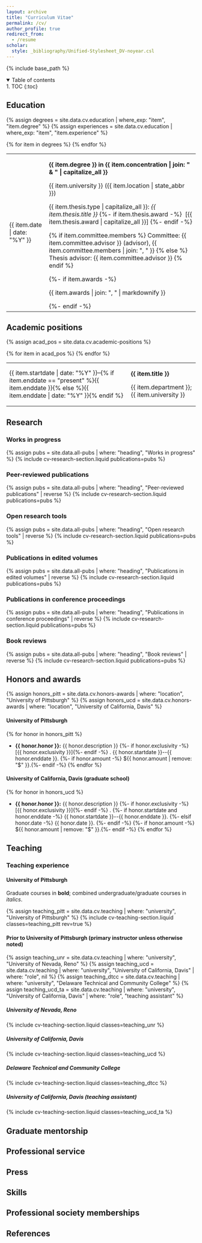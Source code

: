```yaml
---
layout: archive
title: "Curriculum Vitae"
permalink: /cv/
author_profile: true
redirect_from:
  - /resume
scholar:
  style: _bibliography/Unified-Stylesheet_DV-noyear.csl
---
```


<!-- Page-wide TODO -->
<!--
- "Sticky" headings (remain at top desipite scroll), up to heading 2
-->

{% include base_path %}

<details open markdown="block">
  <summary style="cursor: pointer;">
    Table of contents
  </summary>
1. TOC
{:toc}
</details>

<!-- TODO: Only down to heading level 2 -->

## Education

{% assign degrees = site.data.cv.education | where_exp: "item", "item.degree" %}
{% assign experiences = site.data.cv.education | where_exp: "item", "item.experience" %}

<table id="educ-degrees" class="cv-table">
{% for item in degrees %}
<tr>
<td>{{ item.date | date: "%Y" }}</td>
<td>

<p><b>{{ item.degree }} in {{ item.concentration | join: " & " | capitalize_all }}</b></p>

<p>{{ item.university }} ({{ item.location | state_abbr }})</p>

<p>{{ item.thesis.type | capitalize_all }}: <em>{{ item.thesis.title }}</em> 
{%- if item.thesis.award -%}
&nbsp;[{{ item.thesis.award | capitalize_all }}]
{%- endif -%}</p>

<p>{% if item.committee.members %}
Committee: {{ item.committee.advisor }} (advisor), {{ item.committee.members | join: ", " }}
	{% else %}
Thesis advisor: {{ item.committee.advisor }}
{% endif %}</p>

{%- if item.awards -%}
<p>{{ item.awards | join: ", " | markdownify }}</p>
{%- endif -%}
</td>
</tr>
{% endfor %}
</table>

<!--
{%- capture exp -%}
{%- for item in experiences -%}
{{ item.location | state_abbr }} ({{ item.date }}){% unless forloop.last %}; {% endunless %}
{%- endfor -%}
{%- endcapture -%}

{{ experiences[0].experience }}: {{ exp }}
-->

## Academic positions

{% assign acad_pos = site.data.cv.academic-positions %}

<table id="acad-pos" class="cv-table">
{% for item in acad_pos %}
<tr id="acad-pos-{{ item.key }}">
<td>{{ item.startdate | date: "%Y" }}&ndash;{% if item.enddate == "present" %}{{ item.enddate }}{% else %}{{ item.enddate | date: "%Y" }}{% endif %}</td>
<td>
<p><b>{{ item.title }}</b></p>
<p>{{ item.department }}; {{ item.university }}</p>
</td>
</tr>
{% endfor %}
</table>

## Research

<!-- TODO -->
<!-- 
- Standardize year column widths across sections (probably just CSS on .cv-table.cite-table)
- Remove repeated years
- Remove NA from cites (Open Methods, works in progress, comm gap)
- Add tooltips to author asterisks
- Add tooltips for authnotes
- Make literal URLs links
-->

### Works in progress

{% assign pubs = site.data.all-pubs | where: "heading", "Works in progress" %}
{% include cv-research-section.liquid publications=pubs %}


### Peer-reviewed publications

{% assign pubs = site.data.all-pubs | where: "heading", "Peer-reviewed publications" | reverse %}
{% include cv-research-section.liquid publications=pubs %}


### Open research tools

{% assign pubs = site.data.all-pubs | where: "heading", "Open research tools" | reverse %}
{% include cv-research-section.liquid publications=pubs %}


### Publications in edited volumes

{% assign pubs = site.data.all-pubs | where: "heading", "Publications in edited volumes" | reverse %}
{% include cv-research-section.liquid publications=pubs %}


### Publications in conference proceedings

{% assign pubs = site.data.all-pubs | where: "heading", "Publications in conference proceedings" | reverse %}
{% include cv-research-section.liquid publications=pubs %}


### Book reviews

{% assign pubs = site.data.all-pubs | where: "heading", "Book reviews" | reverse %}
{% include cv-research-section.liquid publications=pubs %}


## Honors and awards

<!-- TODO -->
<!--
- Add commas to dollar amounts above $999
-->

{% assign honors_pitt = site.data.cv.honors-awards | where: "location", "University of Pittsburgh" %}
{% assign honors_ucd = site.data.cv.honors-awards | where: "location", "University of California, Davis" %}

#### University of Pittsburgh

{% for honor in honors_pitt %}
- **{{ honor.honor }}:** {{ honor.description }}
{%- if honor.exclusivity -%}&#32;[{{ honor.exclusivity }}]{%- endif -%}
. {{ honor.startdate }}--{{ honor.enddate }}.
{%- if honor.amount -%}&#32;${{ honor.amount | remove: "$" }}.{%- endif -%}
{% endfor %}

#### University of California, Davis (graduate school)

{% for honor in honors_ucd %}
- **{{ honor.honor }}:** {{ honor.description }}
{%- if honor.exclusivity -%}&#32;[{{ honor.exclusivity }}]{%- endif -%}
.&#32;
{%- if honor.startdate and honor.enddate -%} {{ honor.startdate }}--{{ honor.enddate }}.
{%- elsif honor.date -%} {{ honor.date }}.
{%- endif -%}
{%- if honor.amount -%}&#32;${{ honor.amount | remove: "$" }}.{%- endif -%}
{% endfor %}


## Teaching

### Teaching experience


#### University of Pittsburgh

Graduate courses in **bold**; combined undergraduate/graduate courses in _italics_.

{% assign teaching_pitt = site.data.cv.teaching | where: "university", "University of Pittsburgh" %}
{% include cv-teaching-section.liquid classes=teaching_pitt rev=true %}


#### Prior to University of Pittsburgh (primary instructor unless otherwise noted)

{% assign teaching_unr = site.data.cv.teaching | where: "university", "University of Nevada, Reno" %}
{% assign teaching_ucd = site.data.cv.teaching | where: "university", "University of California, Davis" | where: "role", nil %}
{% assign teaching_dtcc = site.data.cv.teaching | where: "university", "Delaware Technical and Community College" %}
{% assign teaching_ucd_ta = site.data.cv.teaching | where: "university", "University of California, Davis" | where: "role", "teaching assistant" %}


##### University of Nevada, Reno

{% include cv-teaching-section.liquid classes=teaching_unr %}

##### University of California, Davis

{% include cv-teaching-section.liquid classes=teaching_ucd %}

##### Delaware Technical and Community College

{% include cv-teaching-section.liquid classes=teaching_dtcc %}

##### University of California, Davis (teaching assistant)

{% include cv-teaching-section.liquid classes=teaching_ucd_ta %}


## Graduate mentorship


## Professional service


## Press


## Skills


## Professional society memberships


## References

